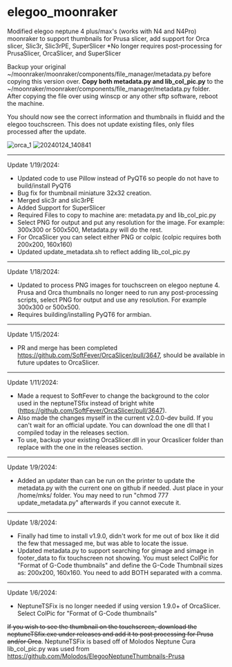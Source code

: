 # elegoo_moonraker
Modified elegoo neptune 4 plus/max's (works with N4 and N4Pro) moonraker to support thumbnails for Prusa slicer, add support for Orca slicer, Slic3r, Slic3rPE, SuperSlicer
*No longer requires post-processing for PrusaSlicer, OrcaSlicer, and SuperSlicer

Backup your original ~/moonraker/moonraker/components/file_manager/metadata.py before copying this version over. **Copy both metadata.py and lib_col_pic.py** to the ~/moonraker/moonraker/components/file_manager/metadata.py folder.  After copying the file over using winscp or any other sftp software, reboot the machine.

You should now see the correct information and thumbnails in fluidd and the elegoo touchscreen. This does not update existing files, only files processed after the update.

![orca_1](https://github.com/VBitsHub/elegoo_moonraker/assets/62845219/207207ef-c9b5-4514-9a51-ad72684ecd93)
![20240124_140841](https://github.com/VBitsHub/elegoo_moonraker/assets/62845219/673babad-8d66-47c3-8cc0-17c410299dec)


-----------------
Update 1/19/2024: 
- Updated code to use Pillow instead of PyQT6 so people do not have to build/install PyQT6
- Bug fix for thumbnail miniature 32x32 creation.
- Merged slic3r and slic3rPE
- Added Support for SuperSlicer
- Required Files to copy to machine are: metadata.py and lib_col_pic.py
- Select PNG for output and put any resolution for the image. For example: 300x300 or 500x500, Metadata.py will do the rest.
- For OrcaSlicer you can select either PNG or colpic (colpic requires both 200x200, 160x160)
- Updated update_metadata.sh to reflect adding lib_col_pic.py

-----------------
Update 1/18/2024: 
- Updated to process PNG images for touchscreen on elegoo neptune 4. Prusa and Orca thumbnails no longer need to run any post-processing scripts, select PNG for output and use any resolution. For example 300x300 or 500x500.
- Requires building/installing PyQT6 for armbian.

-----------------
Update 1/15/2024: 
- PR and merge has been completed https://github.com/SoftFever/OrcaSlicer/pull/3647, should be available in future updates to OrcaSlicer. 

-----------------
Update 1/11/2024: 
- Made a request to SoftFever to change the background to the color used in the neptuneTSfix instead of bright white (https://github.com/SoftFever/OrcaSlicer/pull/3647). 
- Also made the changes myself in the current v2.0.0-dev build. If you can't wait for an official update. You can download the one dll that I compiled today in the releases section.
- To use, backup your existing OrcaSlicer.dll in your Orcaslicer folder than  replace with the one in the releases section.

-----------------
Update 1/9/2024: 
- Added an updater than can be run on the printer to update the metadata.py with the current one on github if needed. Just place in your /home/mks/ folder. You may need to run "chmod 777 update_metadata.py" afterwards if you cannot execute it.

-----------------
Update 1/8/2024: 
- Finally had time to install v1.9.0, didn't work for me out of box like it did the few that messaged me, but was able to locate the issue.
- Updated metadata.py to support searching for gimage and simage in footer_data to fix touchscreen not showing. You must select ColPic for "Format of G-Code thumbnails" and define the G-Code Thumbnail sizes as: 200x200, 160x160. You need to add BOTH separated with a comma.
                 
-----------------
Update 1/6/2024: 
- NeptuneTSFix is no longer needed if using version 1.9.0+ of OrcaSlicer. Select ColPic for "Format of G-Code thumbnails"

~~If you wish to see the thumbnail on the touchscreen, download the neptuneTSfix.exe under releases and add it to post processing for Prusa and/or Orca~~.
NeptuneTSFix is based off of Molodos Neptune Cura
lib_col_pic.py was used from https://github.com/Molodos/ElegooNeptuneThumbnails-Prusa
